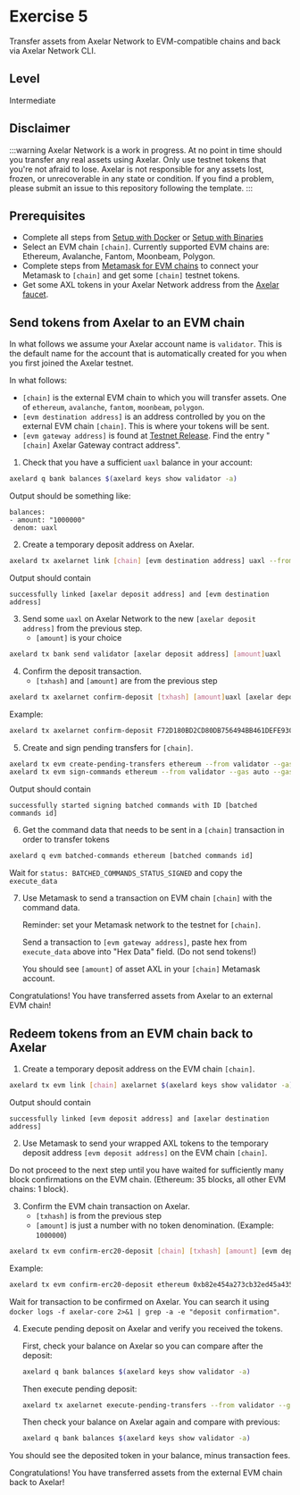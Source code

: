 # Exercise 5
Transfer assets from Axelar Network to EVM-compatible chains and back via Axelar Network CLI.

## Level
Intermediate

## Disclaimer
:::warning
Axelar Network is a work in progress. At no point in time should you transfer any real assets using Axelar. Only use testnet tokens that you're not afraid to lose. Axelar is not responsible for any assets lost, frozen, or unrecoverable in any state or condition. If you find a problem, please submit an issue to this repository following the template.
:::

## Prerequisites

- Complete all steps from [Setup with Docker](/setup-docker) or [Setup with Binaries](/setup-binaries)
- Select an EVM chain `[chain]`.  Currently supported EVM chains are: Ethereum, Avalanche, Fantom, Moonbeam, Polygon.
- Complete steps from [Metamask for EVM chains](/resources/metamask.md) to connect your Metamask to `[chain]` and get some `[chain]` testnet tokens.
- Get some AXL tokens in your Axelar Network address from the [Axelar faucet](http://faucet.testnet.axelar.dev/).

## Send tokens from Axelar to an EVM chain

In what follows we assume your Axelar account name is `validator`.  This is the default name for the account that is automatically created for you when you first joined the Axelar testnet.

In what follows:
* `[chain]` is the external EVM chain to which you will transfer assets.  One of `ethereum`, `avalanche`, `fantom`, `moonbeam`, `polygon`.
* `[evm destination address]` is an address controlled by you on the external EVM chain `[chain]`.  This is where your tokens will be sent.
* `[evm gateway address]` is found at [Testnet Release](/resources/testnet-releases.md).  Find the entry "`[chain]` Axelar Gateway contract address".

1. Check that you have a sufficient `uaxl` balance in your account:
```bash
axelard q bank balances $(axelard keys show validator -a)
```
Output should be something like:
```
balances:
- amount: "1000000"
 denom: uaxl
```

2. Create a temporary deposit address on Axelar.

```bash
axelard tx axelarnet link [chain] [evm destination address] uaxl --from validator
```
Output should contain
```
successfully linked [axelar deposit address] and [evm destination address]
```

3. Send some `uaxl` on Axelar Network to the new `[axelar deposit address]` from the previous step.
    * `[amount]` is your choice
```bash
axelard tx bank send validator [axelar deposit address] [amount]uaxl
```

4. Confirm the deposit transaction.
    * `[txhash]` and `[amount]` are from the previous step
```bash
axelard tx axelarnet confirm-deposit [txhash] [amount]uaxl [axelar deposit address] --from validator
```
Example:
```bash
axelard tx axelarnet confirm-deposit F72D180BD2CD80DB756494BB461DEFE93091A116D703982E91AC2418EC660752 1000000uaxl axelar1gmwk28m33m3gfcc6kr32egf0w8g6k7fvppspue --from validator
```

5. Create and sign pending transfers for `[chain]`.
```bash
axelard tx evm create-pending-transfers ethereum --from validator --gas auto --gas-adjustment 1.2
axelard tx evm sign-commands ethereum --from validator --gas auto --gas-adjustment 1.2
```
Output should contain
```
successfully started signing batched commands with ID [batched commands id]
```

6. Get the command data that needs to be sent in a `[chain]` transaction in order to transfer tokens
```bash
axelard q evm batched-commands ethereum [batched commands id]
```
Wait for `status: BATCHED_COMMANDS_STATUS_SIGNED` and copy the `execute_data`

7. Use Metamask to send a transaction on EVM chain `[chain]` with the command data.

    Reminder: set your Metamask network to the testnet for `[chain]`.  

    Send a transaction to `[evm gateway address]`, paste hex from `execute_data` above into "Hex Data" field.  (Do not send tokens!)

    You should see `[amount]` of asset AXL in your `[chain]` Metamask account.
    
Congratulations!  You have transferred assets from Axelar to an external EVM chain!

## Redeem tokens from an EVM chain back to Axelar

1. Create a temporary deposit address on the EVM chain `[chain]`.
```bash
axelard tx evm link [chain] axelarnet $(axelard keys show validator -a) uaxl --from validator
```
Output should contain
```
successfully linked [evm deposit address] and [axelar destination address]
```

2. Use Metamask to send your wrapped AXL tokens to the temporary deposit address `[evm deposit address]` on the EVM chain `[chain]`.

Do not proceed to the next step until you have waited for sufficiently many block confirmations on the EVM chain.  (Ethereum: 35 blocks, all other EVM chains: 1 block).

3. Confirm the EVM chain transaction on Axelar.
    * `[txhash]` is from the previous step
    * `[amount]` is just a number with no token denomination.  (Example: `1000000`)
```bash
axelard tx evm confirm-erc20-deposit [chain] [txhash] [amount] [evm deposit address] --from validator
```
Example:
```bash
axelard tx evm confirm-erc20-deposit ethereum 0xb82e454a273cb32ed45a435767982293c12bf099ba419badc0a728e731f5825e 1000000 0x5CFEcE3b659e657E02e31d864ef0adE028a42a8E --from validator
```
Wait for transaction to be confirmed on Axelar.
You can search it using `docker logs -f axelar-core 2>&1 | grep -a -e "deposit confirmation"`.

4. Execute pending deposit on Axelar and verify you received the tokens.

    First, check your balance on Axelar so you can compare after the deposit:
    ```bash
    axelard q bank balances $(axelard keys show validator -a)
    ```
    Then execute pending deposit:
    ```bash
    axelard tx axelarnet execute-pending-transfers --from validator --gas auto --gas-adjustment 1.2
    ```
    Then check your balance on Axelar again and compare with previous:
    ```bash
    axelard q bank balances $(axelard keys show validator -a)
    ```
You should see the deposited token in your balance, minus transaction fees.

Congratulations!  You have transferred assets from the external EVM chain back to Axelar!